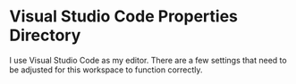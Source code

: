 # Visual Studio Code Properties Directory

I use Visual Studio Code as my editor. There are a few settings that need to be
adjusted for this workspace to function correctly.
